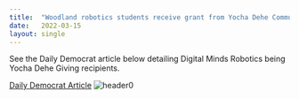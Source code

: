 ```yaml
---
title:  "Woodland robotics students receive grant from Yocha Dehe Community Fund"
date:   2022-03-15
layout: single
---
```


See the Daily Democrat article below detailing Digital Minds Robotics being Yocha Dehe Giving recipients.

[Daily Democrat Article](https://www.dailydemocrat.com/2022/03/15/woodland-robotics-students-receive-grant-from-yocha-dehe-community-fund/)
![header0](https://www.dailydemocrat.com/wp-content/uploads/2021/06/ROBOTICSCAMP-01.jpg?w=700)

